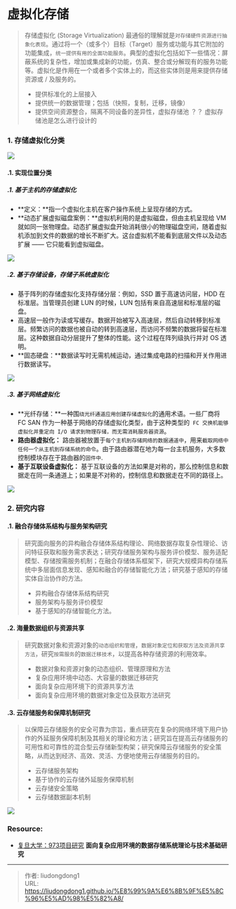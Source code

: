 # 虚拟化存储


>存储虚拟化 (Storage Virtualization) 最通俗的理解就是`对存储硬件资源进行抽象化表现`。通过将一个（或多个）目标（Target）服务或功能与其它附加的功能集成，`统一提供有用的全面功能服务`。典型的虚拟化包括如下一些情况：屏蔽系统的复杂性，增加或集成新的功能，仿真、整合或分解现有的服务功能等。虚拟化是作用在一个或者多个实体上的，而这些实体则是用来提供存储资源或 / 及服务的。
>
>- 提供标准化的上层接入
>- 提供统一的数据管理；包括（快照，复制，迁移，镜像）
>- 提供空间资源整合，隔离不同设备的差异性，虚拟存储池  ？？ 虚拟存储池是怎么进行设计的

### 1. 存储虚拟化分类

![](https://gitee.com/github-25970295/blogimgv2022/raw/master/image-20220307154014138.png)

#### .1. 实现位置分类

##### .1. 基于主机的存储虚拟化

- **定义：**指一个虚拟化主机在客户操作系统上呈现存储的方式。
- **动态扩展虚拟磁盘案例：**虚拟机利用的是虚拟磁盘，但由主机呈现给 VM 就如同一张物理盘。动态扩展虚拟盘开始消耗很小的物理磁盘空间，随着虚拟机添加到文件的数据的增长不断扩大。这台虚拟机不能看到底层文件以及动态扩展 —— 它只能看到虚拟磁盘。

![](https://gitee.com/github-25970295/blogimgv2022/raw/master/image-20220307154143736.png)

##### .2. 基于存储设备，存储子系统虚拟化

- 基于阵列的存储虚拟化支持存储分层：例如，SSD 置于高速访问层，HDD 在标准层。当管理员创建 LUN 的时候，LUN 包括有来自高速层和标准层的磁盘。
- 高速层一般作为读或写缓存。数据开始被写入高速层，然后自动转移到标准层。频繁访问的数据也被自动的转到高速层，而访问不频繁的数据将留在标准层。这种数据自动分层提升了整体的性能。这个过程在阵列级执行并对 OS 透明。
- **固态硬盘：**数据读写时无需机械运动，通过集成电路的扫描和开关作用进行数据读写。

![](https://gitee.com/github-25970295/blogimgv2022/raw/master/image-20220307154644964.png)

##### .3. 基于网络虚拟化

- **光纤存储：**一种围`绕光纤通道应用创建存储虚拟化`的通用术语。一些厂商将 FC SAN 作为一种基于网络的存储虚拟化类型，由于这种类型的` FC 交换机能够虚拟化并重定向 I/O 请求到物理存储，而无需消耗服务器资源`。
- **路由器虚拟化：** 路由器被放置于`每个主机到存储网络的数据通道中`，用来`截取网络中任何一个从主机到存储系统的命令`。由于路由器潜在地为每一台主机服务，大多数控制模块存在于路由器的`固件中`.
- **基于互联设备虚拟化：** 基于互联设备的方法如果是对称的，那么控制信息和数据走在同一条通道上；如果是不对称的，控制信息和数据走在不同的路径上。

![](https://gitee.com/github-25970295/blogimgv2022/raw/master/image-20220307154739461.png)

### 2. 研究内容

#### .1. 融合存储体系结构与服务架构研究

>研究面向服务的异构融合存储体系结构理论、网络数据存取复杂性理论、访问特征获取和服务需求表达；研究存储服务架构与服务评价模型、服务适配模型、存储按需服务机制；在融合存储体系框架下，研究大规模异构存储系统中多层面信息发现、感知和融合的存储智能化方法；研究基于感知的存储实体自治协作的方法。
>
>- 异构融合存储体系结构研究
>- 服务架构与服务评价模型
>- 基于感知的存储智能化方法。

#### .2. 海量数据组织与资源共享

>研究数据对象和资源对象的`动态组织和管理`，`数据对象定位和获取方法及资源共享方法`，研究`按需服务`的`数据迁移技术`，以提高各种存储资源的利用效率。
>
>- 数据对象和资源对象的动态组织、管理原理和方法
>- 复杂应用环境中动态、大容量的数据迁移研究
>- 面向复杂应用环境下的资源共享方法
>- 面向复杂应用环境的数据对象定位及获取方法研究

#### .3. **云存储服务和保障机制研究**

>以保障云存储服务的安全可靠为宗旨，重点研究在复杂的网络环境下用户协作的外延服务保障机制及其相关的理论和方法；研究旨在提高云存储服务的可用性和可靠性的混合型云存储新型构架；研究保障云存储服务的安全策略，从而达到经济、高效、灵活、方便地使用云存储服务的目的。
>
>- 云存储服务架构
>- 基于协作的云存储外延服务保障机制
>- 云存储安全策略
>- 云存储数据副本机制

![](../../../../blogimgv2022/image-20220724112752114.png)

### Resource:

- [复旦大学：973项目研究](http://storage.hust.edu.cn/a973xm/xmgk/xmjs.htm) **面向复杂应用环境的数据存储系统理论与技术基础研究**

---

> 作者: liudongdong1  
> URL: https://liudongdong1.github.io/%E8%99%9A%E6%8B%9F%E5%8C%96%E5%AD%98%E5%82%A8/  

